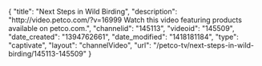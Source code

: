 {
    "title": "Next Steps in Wild Birding",
    "description": "http:\/\/video.petco.com\/?v=16999 Watch this video featuring products available on petco.com.",
    "channelid": "145113",
    "videoid": "145509",
    "date_created": "1394762661",
    "date_modified": "1418181184",
    "type": "captivate",
    "layout": "channelVideo",
    "url": "\/petco-tv\/next-steps-in-wild-birding\/145113-145509"
}